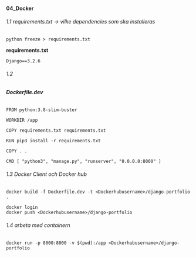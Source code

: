 #### 04_Docker

###### 1.1 requirements.txt -> vilke dependencies som ska installeras

```
python freeze > requirements.txt
```

**requirements.txt**

```
Django==3.2.6
```

###### 1.2 

###### **Dockerfile.dev**

```
FROM python:3.8-slim-buster

WORKDIR /app

COPY requirements.txt requirements.txt

RUN pip3 install -r requirements.txt

COPY . .

CMD [ "python3", "manage.py", "runserver", "0.0.0.0:8000" ]
```

###### 1.3 Docker Client och Docker hub

```
docker build -f Dockerfile.dev -t <Dockerhubusername>/django-portfolio .

docker login
docker push <Dockerhubusername>/django-portfolio 
```

###### 1.4 arbeta med containern

```
docker run -p 8000:8000 -v $(pwd):/app <Dockerhubusername>/django-portfolio
```

